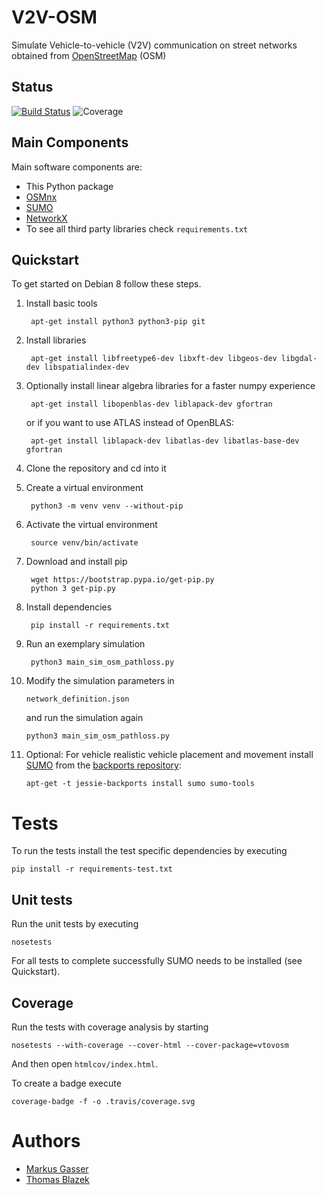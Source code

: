 # V2V-OSM
Simulate Vehicle-to-vehicle (V2V) communication on street networks obtained from [OpenStreetMap](https://www.openstreetmap.org/) (OSM)

## Status
[![Build Status](https://travis-ci.com/Dosenpfand/thesis_code.svg?token=q9NYsPfK37J7qYiKq4xe&branch=master)](https://travis-ci.com/Dosenpfand/thesis_code)
![Coverage](https://github.com/Dosenpfand/thesis_code/blob/travis/.travis/coverage.png?raw=true)

## Main Components
Main software components are:

- This Python package
- [OSMnx](https://github.com/gboeing/osmnx)
- [SUMO](http://www.sumo.dlr.de)
- [NetworkX](https://networkx.github.io/)
- To see all third party libraries check `requirements.txt`

## Quickstart
To get started on Debian 8 follow these steps.

1. Install basic tools

        apt-get install python3 python3-pip git

2. Install libraries

        apt-get install libfreetype6-dev libxft-dev libgeos-dev libgdal-dev libspatialindex-dev

3. Optionally install linear algebra libraries for a faster numpy experience

        apt-get install libopenblas-dev liblapack-dev gfortran

    or if you want to use ATLAS instead of OpenBLAS:

        apt-get install liblapack-dev libatlas-dev libatlas-base-dev gfortran

4. Clone the repository and cd into it

5. Create a virtual environment

        python3 -m venv venv --without-pip

6. Activate the virtual environment

        source venv/bin/activate

7. Download and install pip

        wget https://bootstrap.pypa.io/get-pip.py
        python 3 get-pip.py

8. Install dependencies

        pip install -r requirements.txt

9. Run an exemplary simulation

        python3 main_sim_osm_pathloss.py

10. Modify the simulation parameters in

        network_definition.json

    and run the simulation again

        python3 main_sim_osm_pathloss.py

11. Optional: For vehicle realistic vehicle placement and movement install [SUMO](http://www.sumo.dlr.de) from the [backports repository](https://backports.debian.org/Instructions/):

        apt-get -t jessie-backports install sumo sumo-tools

# Tests
To run the tests install the test specific dependencies by executing

    pip install -r requirements-test.txt

## Unit tests


Run the unit tests by executing

    nosetests
    
For all tests to complete successfully SUMO needs to be installed (see Quickstart).

## Coverage
Run the tests with coverage analysis by starting
    
    nosetests --with-coverage --cover-html --cover-package=vtovosm

And then open `htmlcov/index.html`.

To create a badge execute

    coverage-badge -f -o .travis/coverage.svg
    
# Authors

- [Markus Gasser](https://github.com/Dosenpfand)
- [Thomas Blazek](https://github.com/tmblazek)
